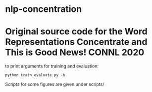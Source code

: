 # nlp-concentration

# Original source code for the Word Representations Concentrate and This is Good News! CONNL 2020 

to print arguments for training and evaluation:

`python train_evaluate.py -h`

Scripts for some figures are given under scripts/
